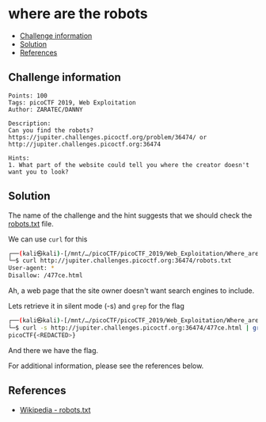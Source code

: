 # where are the robots

- [Challenge information](#challenge-information)
- [Solution](#solution)
- [References](#references)

## Challenge information
```
Points: 100
Tags: picoCTF 2019, Web Exploitation
Author: ZARATEC/DANNY

Description:
Can you find the robots? 
https://jupiter.challenges.picoctf.org/problem/36474/ or http://jupiter.challenges.picoctf.org:36474

Hints:
1. What part of the website could tell you where the creator doesn't want you to look?
```

## Solution

The name of the challenge and the hint suggests that we should check the [robots.txt](https://en.wikipedia.org/wiki/Robots.txt) file.

We can use `curl` for this
```bash
┌──(kali㉿kali)-[/mnt/…/picoCTF/picoCTF_2019/Web_Exploitation/Where_are_the_robots]
└─$ curl http://jupiter.challenges.picoctf.org:36474/robots.txt
User-agent: *
Disallow: /477ce.html
```

Ah, a web page that the site owner doesn't want search engines to include.

Lets retrieve it in silent mode (-s) and `grep` for the flag
```bash
┌──(kali㉿kali)-[/mnt/…/picoCTF/picoCTF_2019/Web_Exploitation/Where_are_the_robots]
└─$ curl -s http://jupiter.challenges.picoctf.org:36474/477ce.html | grep -oE 'picoCTF{.*}'
picoCTF{<REDACTED>}
```

And there we have the flag.

For additional information, please see the references below.

## References

- [Wikipedia - robots.txt](https://en.wikipedia.org/wiki/Robots.txt)
